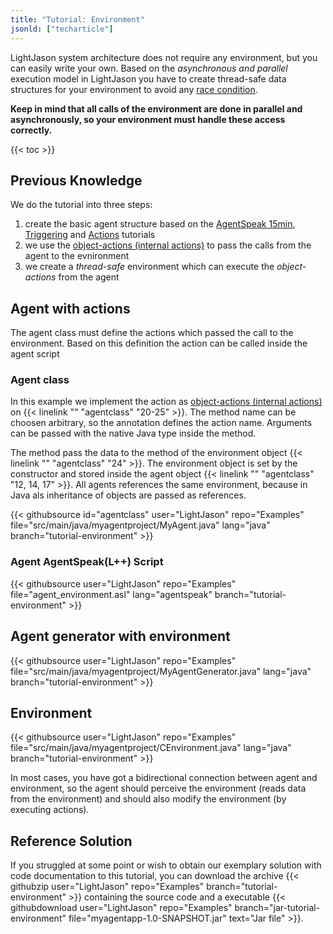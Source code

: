 ```yaml
---
title: "Tutorial: Environment"
jsonld: ["techarticle"]
---
```


LightJason system architecture does not require any environment, but you can easily write your own. Based on the _asynchronous and parallel_ execution model in LightJason you have to create thread-safe data structures for your environment to avoid any [race condition](https://en.wikipedia.org/wiki/Race_condition). 

__Keep in mind that all calls of the environment are done in parallel and asynchronously, so your environment must handle these access correctly.__

{{< toc >}}

## Previous Knowledge

We do the tutorial into three steps:

1. create the basic agent structure based on the [AgentSpeak 15min](/tutorials/agentspeak-in-fifteen-minutes/), [Triggering](/tutorials/trigger/) and [Actions](/tutorials/actions/) tutorials
2. we use the [object-actions (internal actions)](/tutorials/actions/#object-actions-internal-actions) to pass the calls from the agent to the evnironment
3. we create a _thread-safe_ environment which can execute the _object-actions_ from the agent

## Agent with actions

The agent class must define the actions which passed the call to the environment. Based on this definition the action can be called inside the agent script

### Agent class

In this example we implement the action as [object-actions (internal actions)](/tutorials/actions/#object-actions-internal-actions) on {{< linelink "" "agentclass" "20-25" >}}. The method name can be choosen arbitrary, so the annotation defines the action name. Arguments can be passed with the native Java type inside the method. 

The method pass the data to the method of the environment object {{< linelink "" "agentclass" "24" >}}. The environment object is set by the constructor and stored inside the agent object {{< linelink "" "agentclass" "12, 14, 17" >}}. All agents references the same environment, because in Java als inheritance of objects are passed as references.

<!-- htmlmin:ignore -->
{{< githubsource id="agentclass" user="LightJason" repo="Examples" file="src/main/java/myagentproject/MyAgent.java" lang="java" branch="tutorial-environment" >}}
<!-- htmlmin:ignore -->

### Agent AgentSpeak(L++) Script

<!-- htmlmin:ignore -->
{{< githubsource user="LightJason" repo="Examples" file="agent_environment.asl" lang="agentspeak" branch="tutorial-environment" >}}
<!-- htmlmin:ignore -->




## Agent generator with environment

<!-- htmlmin:ignore -->
{{< githubsource user="LightJason" repo="Examples" file="src/main/java/myagentproject/MyAgentGenerator.java" lang="java" branch="tutorial-environment" >}}
<!-- htmlmin:ignore -->


## Environment

<!-- htmlmin:ignore -->
{{< githubsource user="LightJason" repo="Examples" file="src/main/java/myagentproject/CEnvironment.java" lang="java" branch="tutorial-environment" >}}
<!-- htmlmin:ignore -->


In most cases, you have got a bidirectional connection between agent and environment, so the agent should perceive the environment (reads data from the environment) and should also modify the environment (by executing actions).

## Reference Solution

If you struggled at some point or wish to obtain our exemplary solution with code documentation to this tutorial, you can download the archive {{< githubzip user="LightJason" repo="Examples" branch="tutorial-environment" >}} containing the source code and a executable {{< githubdownload user="LightJason" repo="Examples" branch="jar-tutorial-environment" file="myagentapp-1.0-SNAPSHOT.jar" text="Jar file" >}}.
